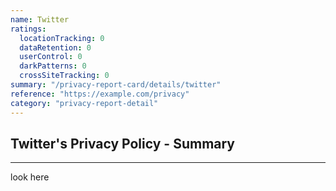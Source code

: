 ```yaml
---
name: Twitter
ratings:
  locationTracking: 0
  dataRetention: 0
  userControl: 0
  darkPatterns: 0
  crossSiteTracking: 0
summary: "/privacy-report-card/details/twitter"
reference: "https://example.com/privacy"
category: "privacy-report-detail"
---
```


## Twitter's Privacy Policy - Summary

---
look here
  